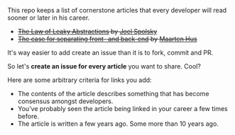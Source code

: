 This repo keeps a list of cornerstone articles that every developer will read sooner or later in his career.

- ~~[The Law of Leaky Abstractions](https://www.joelonsoftware.com/2002/11/11/the-law-of-leaky-abstractions/) by [Joel Spolsky](https://github.com/jspolsky)~~
- ~~[The case for separating front- and back-end](http://dontpanic.42.nl/2014/10/the-case-for-separating-front-and-back.html) by [Maarten Hus](https://github.com/MrHus)~~

It's way easier to add create an issue than it is to fork, commit and PR.

So let's **create an issue for every article** you want to share. Cool? 

Here are some arbitrary criteria for links you add:
- The contents of the article describes something that has become consensus amongst developers.
- You've probably seen the article being linked in your career a few times before.
- The article is written a few years ago. Some more than 10 years ago.
